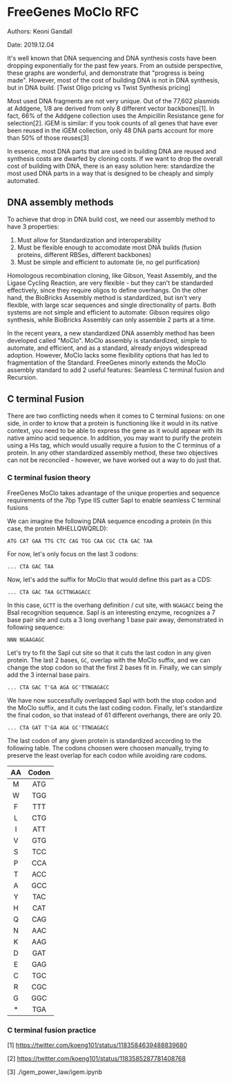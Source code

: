# FreeGenes MoClo RFC

Authors: Keoni Gandall

Date: 2019.12.04

It's well known that DNA sequencing and DNA synthesis costs have been dropping exponentially for the past few years. From an outside perspective, these graphs are wonderful, and demonstrate that "progress is being made". However, most of the cost of building DNA is not in DNA synthesis, but in DNA build. [Twist Oligo pricing vs Twist Synthesis pricing]

Most used DNA fragments are not very unique. Out of the 77,602 plasmids at Addgene, 1/8 are derived from only 8 different vector backbones[1]. In fact, 66% of the Addgene collection uses the Ampicillin Resistance gene for selection[2]. iGEM is similar: if you took counts of all genes that have ever been reused in the iGEM collection, only 48 DNA parts account for more than 50% of those reuses[3]

In essence, most DNA parts that are used in building DNA are reused and synthesis costs are dwarfed by cloning costs. If we want to drop the overall cost of building with DNA, there is an easy solution here: standardize the most used DNA parts in a way that is designed to be cheaply and simply automated.

## DNA assembly methods

To achieve that drop in DNA build cost, we need our assembly method to have 3 properties:
1. Must allow for Standardization and interoperability
2. Must be flexible enough to accomodate most DNA builds (fusion proteins, different RBSes, different backbones)
3. Must be simple and efficient to automate (ie, no gel purification)

Homologous recombination cloning, like Gibson, Yeast Assembly, and the Ligase Cycling Reaction, are very flexible - but they can't be standarded effectively, since they require oligos to define overhangs. On the other hand, the BioBricks Assembly method is standardized, but isn't very flexible, with large scar sequences and single directionality of parts. Both systems are not simple and efficient to automate: Gibson requires oligo synthesis, while BioBricks Assembly can only assemble 2 parts at a time. 

In the recent years, a new standardized DNA assembly method has been developed called "MoClo". MoClo assembly is standardized, simple to automate, and efficient, and as a standard, already enjoys widespread adoption. However, MoClo lacks some flexibility options that has led to fragmentation of the Standard. FreeGenes minorly extends the MoClo assembly standard to add 2 useful features: Seamless C terminal fusion and Recursion.

## C terminal Fusion
There are two conflicting needs when it comes to C terminal fusions: on one side, in order to know that a protein is functioning like it would in its native context, you need to be able to express the gene as it would appear with its native amino acid sequence. In addition, you may want to purify the protein using a His tag, which would usually require a fusion to the C terminus of a protein. In any other standardized assembly method, these two objectives can not be reconciled - however, we have worked out a way to do just that. 


### C terminal fusion theory

FreeGenes MoClo takes advantage of the unique properties and sequence requirements of the 7bp Type IIS cutter SapI to enable seamless C terminal fusions

We can imagine the following DNA sequence encoding a protein (in this case, the protein MHELLQWQRLD):

`ATG CAT GAA TTG CTC CAG TGG CAA CGC CTA GAC TAA`

For now, let's only focus on the last 3 codons:

`... CTA GAC TAA`

Now, let's add the suffix for MoClo that would define this part as a CDS:

`... CTA GAC TAA GCTTNGAGACC`

In this case, `GCTT` is the overhang definition / cut site, with `NGAGACC` being the BsaI recognition sequence. SapI is an interesting enzyme, recognizes a 7 base pair site and cuts a 3 long overhang 1 base pair away, demonstrated in following sequence:

`NNN NGAAGAGC`

Let's try to fit the SapI cut site so that it cuts the last codon in any given protein. The last 2 bases, `GC`, overlap with the MoClo suffix, and we can change the stop codon so that the first 2 bases fit in. Finally, we can simply add the 3 internal base pairs.

`... CTA GAC T'GA AGA GC'TTNGAGACC`

We have now successfully overlapped SapI with both the stop codon and the MoClo suffix, and it cuts the last coding codon. Finally, let's standardize the final codon, so that instead of 61 different overhangs, there are only 20.

`... CTA GAT T'GA AGA GC'TTNGAGACC`

The last codon of any given protein is standardized according to the following table. The codons choosen were choosen manually, trying to preserve the least overlap for each codon while avoiding rare codons.

| AA | Codon |
|:--:|:-----:|
|  M |  ATG  |
|  W |  TGG  |
|  F |  TTT  |
|  L |  CTG  |
|  I |  ATT  |
|  V |  GTG  |
|  S |  TCC  |
|  P |  CCA  |
|  T |  ACC  |
|  A |  GCC  |
|  Y |  TAC  |
|  H |  CAT  |
|  Q |  CAG  |
|  N |  AAC  |
|  K |  AAG  |
|  D |  GAT  |
|  E |  GAG  |
|  C |  TGC  |
|  R |  CGC  |
|  G |  GGC  |
|  * |  TGA  |

### C terminal fusion practice




[1] https://twitter.com/koeng101/status/1183584639488839680

[2] https://twitter.com/koeng101/status/1183585287781408768

[3] ./igem_power_law/igem.ipynb


